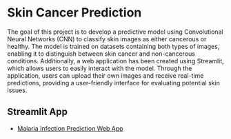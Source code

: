 # Skin Cancer Prediction
The goal of this project is to develop a predictive model using Convolutional Neural Networks (CNN) to classify skin images as either cancerous or healthy. The model is trained on datasets containing both types of images, enabling it to distinguish between skin cancer and non-cancerous conditions. Additionally, a web application has been created using Streamlit, which allows users to easily interact with the model. Through the application, users can upload their own images and receive real-time predictions, providing a user-friendly interface for evaluating potential skin issues.

## Streamlit App
- <a href="https://skin-cancer-cnn.streamlit.app/" target="_blank">Malaria Infection Prediction Web App</a>
